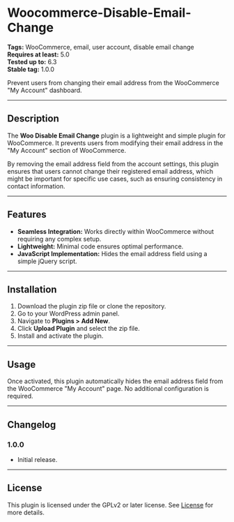 # Woocommerce-Disable-Email-Change

**Tags:** WooCommerce, email, user account, disable email change  
**Requires at least:** 5.0  
**Tested up to:** 6.3  
**Stable tag:** 1.0.0  

Prevent users from changing their email address from the WooCommerce "My Account" dashboard.

---

## Description

The **Woo Disable Email Change** plugin is a lightweight and simple plugin for WooCommerce. It prevents users from modifying their email address in the "My Account" section of WooCommerce.  

By removing the email address field from the account settings, this plugin ensures that users cannot change their registered email address, which might be important for specific use cases, such as ensuring consistency in contact information.

---

## Features

- **Seamless Integration:** Works directly within WooCommerce without requiring any complex setup.  
- **Lightweight:** Minimal code ensures optimal performance.  
- **JavaScript Implementation:** Hides the email address field using a simple jQuery script.

---

## Installation

1. Download the plugin zip file or clone the repository.  
2. Go to your WordPress admin panel.  
3. Navigate to **Plugins > Add New**.  
4. Click **Upload Plugin** and select the zip file.  
5. Install and activate the plugin.  

---

## Usage

Once activated, this plugin automatically hides the email address field from the WooCommerce "My Account" page. No additional configuration is required.

---

## Changelog

### 1.0.0
- Initial release.

---

## License

This plugin is licensed under the GPLv2 or later license. See [License](https://www.gnu.org/licenses/gpl-2.0.html) for more details.
